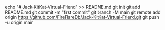 echo "# Jack-KitKat-Virtual-Friend" >> README.md
git init
git add README.md
git commit -m "first commit"
git branch -M main
git remote add origin https://github.com/FireFlareDb/Jack-KitKat-Virtual-Friend.git
git push -u origin main